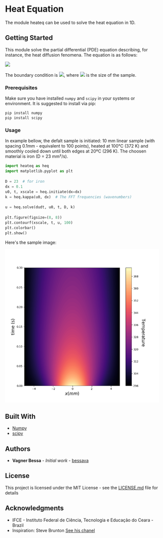 # Heat Equation
The module heateq can be used to solve the heat equation in 1D.

## Getting Started

This module solve the partial differential (PDE) equation describing, for instance, the heat diffusion fenomena. The equation is as follows:

  <img src="https://render.githubusercontent.com/render/math?math=\LARGE \frac{\partial u}{\partial t} = D\frac{\partial^2 u}{\partial x^2}">

The boundary condition is <img src="https://render.githubusercontent.com/render/math?math=\large \frac{\partial u}{\partial t}(-L, t) = \frac{\partial u}{\partial t}(L, t) = 0">, where <img src="https://render.githubusercontent.com/render/math?math=\large L"> is the size of the sample.

### Prerequisites

Make sure you have installed `numpy` and `scipy` in your systems or environment. It is suggested to install via pip:

```
pip install numpy
pip install scipy
```

### Usage

In example bellow, the defalt sample is initiated: 10 mm linear sample (with spacing 0.1mm - equivalent to 100 points), heated at 100°C (372 K) and smoothly cooled down until both edges at 20ºC (296 K). The choosen material is iron (D = 23 mm²/s).
```python
import heateq as heq
import matplotlib.pyplot as plt

D = 23  # for iron
dx = 0.1
u0, t, xscale = heq.initiate(dx=dx)
k = heq.kappa(u0, dx)  # The FFT frequencies (wavenumbers)

u = heq.solve(dudt, u0, t, D, k)

plt.figure(figsize=(8, 8))
plt.contourf(xscale, t, u, 100)
plt.colorbar()
plt.show()
```
Here's the sample image:

![Time varying map of the temperature distribution](https://github.com/bessava/heateq/blob/master/sample.png)


## Built With

* [Numpy](https://numpy.org/)
* [scipy](https://www.scipy.org/)

## Authors

* **Vagner Bessa** - *Initial work* - [bessava](https://github.com/bessava)

## License

This project is licensed under the MIT License - see the [LICENSE.md](https://github.com/bessava/heateq/blob/master/LICENSE) file for details

## Acknowledgments

* IFCE - Instituto Federal de Ciência, Tecnologia e Educação do Ceara - Brazil 
* Inspiration: Steve Brunton [See his chanel](https://www.youtube.com/channel/UCm5mt-A4w61lknZ9lCsZtBw)
